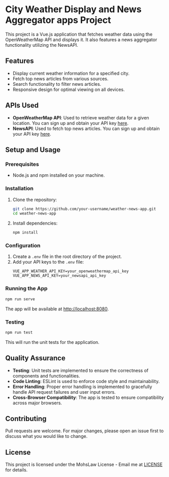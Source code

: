 # City Weather Display and News Aggregator apps Project

This project is a Vue.js application that fetches weather data using the OpenWeatherMap API and displays it. It also features a news aggregator functionality utilizing the NewsAPI.

## Features

- Display current weather information for a specified city.
- Fetch top news articles from various sources.
- Search functionality to filter news articles.
- Responsive design for optimal viewing on all devices.

## APIs Used

- **OpenWeatherMap API**: Used to retrieve weather data for a given location. You can sign up and obtain your API key [here](https://openweathermap.org/api).
- **NewsAPI**: Used to fetch top news articles. You can sign up and obtain your API key [here](https://newsapi.org/).

## Setup and Usage

### Prerequisites

- Node.js and npm installed on your machine.

### Installation

1. Clone the repository:
   ```bash
   git clone https://github.com/your-username/weather-news-app.git
   cd weather-news-app
   ```

2. Install dependencies:
   ```bash
   npm install
   ```

### Configuration

1. Create a `.env` file in the root directory of the project.
2. Add your API keys to the `.env` file:
   ```plaintext
   VUE_APP_WEATHER_API_KEY=your_openweathermap_api_key
   VUE_APP_NEWS_API_KEY=your_newsapi_api_key
   ```

### Running the App

```bash
npm run serve
```

The app will be available at [http://localhost:8080](http://localhost:8080).

### Testing

```bash
npm run test
```

This will run the unit tests for the application.

## Quality Assurance

- **Testing**: Unit tests are implemented to ensure the correctness of components and functionalities.
- **Code Linting**: ESLint is used to enforce code style and maintainability.
- **Error Handling**: Proper error handling is implemented to gracefully handle API request failures and user input errors.
- **Cross-Browser Compatibility**: The app is tested to ensure compatibility across major browsers.

## Contributing

Pull requests are welcome. For major changes, please open an issue first to discuss what you would like to change.

## License

This project is licensed under the MohsLaw License - Email me at [LICENSE](mohammedabdy10@gmail.com) for details.
